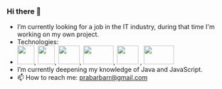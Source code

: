 ### Hi there 👋

    
- I’m currently looking for a job in the IT industry, during that time I'm working on my own project.
- Technologies:
- <img height="42" src="https://upload.wikimedia.org/wikipedia/en/3/30/Java_programming_language_logo.svg" width="38"/>, <img height="42" src="https://www.javascripttutorial.net/wp-content/uploads/2021/04/JavaScript-Tutorial.svg" width="38"/>, <img height="42" src="https://www.postgresqltutorial.com/wp-content/uploads/2012/08/What-is-PostgreSQL.png" width="48"/>, <img height="42" src="https://www.ntuclearninghub.com/documents/51786/4216795/Python-Symbol.png/369e410e-a90f-f887-c2dc-61f7ef761476?t=1679043970578" width="68"/>, <img height="42" src="https://miro.medium.com/v2/resize:fit:640/format:webp/1*ljHUhFnaBissdRBe7DIo6g.png" width="48"/> , <img height="42" src="https://www.abrilliants.com/wp-content/uploads/2023/05/1631110818-logo-react-js.png" width="68"/>
- I’m currently deepening my knowledge of Java and JavaScript.
- 📫 How to reach me: prabarbarr@gmail.com

